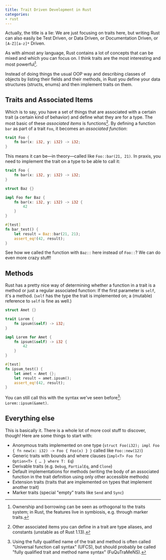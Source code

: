 ```yaml
---
title: Trait Driven Development in Rust
categories:
- rust
---
```

Actually, the title is a lie: We are just focusing on traits here, but writing Rust can also easily be Test Driven, or Data Driven, or Documentation Driven, or `[A-Z][a-z]*` Driven.

As with almost any language, Rust contains a lot of concepts that can be mixed and which you can focus on. I think traits are the most interesting and most powerful[^what-about-borrock].

[^what-about-borrock]: Ownership and borrowing can be seen as orthogonal to the traits system; in Rust, the features live in symbiosis, e.g. through marker traits.

Instead of doing things the usual OOP way and describing classes of objects by listing their fields and their methods, in Rust you define your data structures (structs, enums) and then implement traits on them.

## Traits and Associated Items

Which is to say, you have a set of things that are associated with a certain trait (a certain kind of behavior) and define what they are for a type. The most basic of these *associated items* is functions[^other-associated-items]. By defining a function `bar` as part of a trait `Foo`, it becomes an *associated function*:

```rust
trait Foo {
    fn bar(x: i32, y: i32) -> i32;
}
```

[^other-associated-items]: Other associated items you can define in a trait are type aliases, and constants (unstable as of Rust 1.13).

This means it can be—in theory—called like `Foo::bar(21, 21)`. In praxis, you need to implement the trait on a type to be able to call it:

```rust
trait Foo {
    fn bar(x: i32, y: i32) -> i32;
}

struct Baz {}

impl Foo for Baz {
    fn bar(x: i32, y: i32) -> i32 {
        42
    }
}

#[test]
fn bar_test() {
    let result = Baz::bar(21, 21);
    assert_eq!(42, result);
}
```

See how we called the function with `Baz::` here instead of `Foo::`? We can do even more crazy stuff!

## Methods

Rust has a pretty nice way of determining whether a function in a trait is a method or just a regular associated function: If the first parameter is `self`, it's a method. (`self` has the type the trait is implemented on; a (mutable) reference to `self` is fine as well.)

```rust
struct Amet {}

trait Lorem {
    fn ipsum(&self) -> i32;
}

impl Lorem for Amet {
    fn ipsum(&self) -> i32 {
        42
    }
}

#[test]
fn ipsum_test() {
    let amet = Amet {};
    let result = amet.ipsum();
    assert_eq!(42, result);
}
```

You can still call this with the syntax we've seen before[^ufcs]: `Lorem::ipsum(&amet)`.

[^ufcs]: Using the fully qualified name of the trait and method is often called "Universal function call syntax" (UFCS), but should probably be called "fully qualified trait and method name syntax" (FuQuTraMeNS).

## Everything else

This is basically it. There is a whole lot of more cool stuff to discover, though! Here are some things to start with:

- Anonymous traits implemented on one type (`struct Foo(i32); impl Foo { fn new(x: i32) -> Foo { Foo(x) } }` called like `Foo::new(12)`)
- Generic traits with bounds and where clauses (`impl<T> Foo for Option<T> { … } where T: Eq`)
- Derivable traits (e.g. `Debug`, `PartialEq`, and `Clone`)
- Default implementations for methods (writing the body of an associated function in the trait definition using only other accessible methods)
- Extension traits (traits that are implemented on types that implement another trait)
- Marker traits (special "empty" traits like `Send` and `Sync`)
